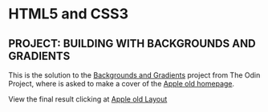 # HTML5 and CSS3
## PROJECT: BUILDING WITH BACKGROUNDS AND GRADIENTS

This is the solution to the [Backgrounds and Gradients](https://www.theodinproject.com/lessons/building-with-backgrounds-and-gradients) project from The Odin Project, where is asked to make a cover of the [Apple old homepage](http://web.archive.org/web/20140301004610/http://www.apple.com/).

View the final result clicking at [Apple old Layout](http://htmlpreview.github.io/?https://github.com/fcarlosdev/the_odin_project/blob/master/apple-old-layout/index.html)
